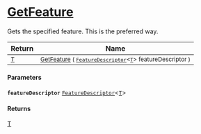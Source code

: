 # [GetFeature](./Signature-100663439.md)

Gets the specified feature. This is the preferred way.

| Return | Name | 
| --- | --- | 
| <sub>[T](./Signature-100663439.md)</sub>| <sub>[GetFeature](./Signature-100663439.md) ( [`FeatureDescriptor`](./../FeatureDescriptor-1.md)\<[`T`](./Signature-100663439.md)> featureDescriptor )</sub>| <br>


#### Parameters
**`featureDescriptor`**  [`FeatureDescriptor`](./../FeatureDescriptor-1.md)\<[`T`](./Signature-100663439.md)><br>
#### Returns
[T](./Signature-100663439.md)<br>
